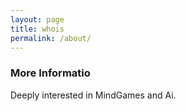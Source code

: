 ```yaml
---
layout: page
title: whois
permalink: /about/
---
```




### More Informatio

Deeply interested in MindGames and Ai.
